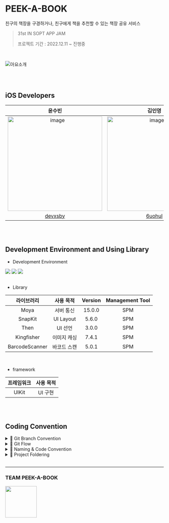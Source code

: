 # PEEK-A-BOOK
친구의 책장을 구경하거나, 친구에게 책을 추천할 수 있는 책장 공유 서비스

> 31st IN SOPT APP JAM <br>
>
> 프로젝트 기간 : 2022.12.11 ~ 진행중

<br>

![아요소개](https://user-images.githubusercontent.com/80062632/210297833-e66fd992-74af-4290-99eb-053a75080a2d.png)

<br>
<br>

## iOS Developers


| 윤수빈 | 김인영 | 고두영 |
| :---------:|:----------:|:---------:|
|<img width="300" alt="image" src="https://user-images.githubusercontent.com/80062632/210304286-697c18d5-ae36-45b5-a242-0ff62e387486.png"> | <img width="300" alt="image" src="https://user-images.githubusercontent.com/80062632/210303866-01f08884-968a-481d-ac8f-a7763a974263.png"> | <img width="300" alt="image" src="https://user-images.githubusercontent.com/80062632/210306055-c2b5b862-4076-42f0-a355-8ad67b71d6c4.png"> |
| [devxsby](https://github.com/devxsby) | [6uohul](https://github.com/6uohul) | [duyeong-ko](https://github.com/duyeong-ko) |

<br>
<br>

## Development Environment and Using Library
- Development Environment
<p align="left">
<img src ="https://img.shields.io/badge/Swift-5.7-orange?logo=swift">
<img src ="https://img.shields.io/badge/Xcode-14.2-blue?logo=xcode">
<img src ="https://img.shields.io/badge/iOS-13.0-green.svg">

<br>
<br>

- Library

라이브러리 | 사용 목적 | Version | Management Tool
:---------:|:----------:|:---------: |:---------:
 Moya | 서버 통신 | 15.0.0 | SPM
 SnapKit | UI Layout | 5.6.0 | SPM
 Then | UI 선언 | 3.0.0 | SPM
 Kingfisher  | 이미지 캐싱 | 7.4.1 | SPM
 BarcodeScanner | 바코드 스캔 | 5.0.1 | SPM
 
 <br>

- framework

프레임워크 | 사용 목적 
:---------:|:----------:
 UIKit | UI 구현

<br>
<br>

## Coding Convention
<details>
 <summary> 📓 Git Branch Convention </summary>
 <div markdown="1">       

 ---
 
 - **Branch Naming Rule**
    - Issue 작성 후 생성되는 번호와 Issue의 간략한 설명 등을 조합하여 Branch 이름 결정
    - `<Prefix>/<#IssueNumber>-<Description>`
- **Commit Message Rule**
    - `[Prefix] : <Description>`
- **Code Review Rule**
    - 코드 리뷰는 최대한 빨리 한다.
    - 코드 리뷰는 최대한 정성껏 한다.
   
 <br>

 </div>
 </details>

 <details>
 <summary> 📓 Git Flow </summary>
 <div markdown="1">       

 ---
 
 ```
1. 작업 단위별 Issue 생성 : 담당자, 라벨, 프로젝트 연결 

2. Fork 받은 로컬 레포에서 develop 브랜치 최신화 : git pull (origin develop) 

3. Branch 생성 : git switch -c Prefix/#IssueNumber-description 
   > 예시) feat/#10-메인뷰레이아웃구

4. 로컬 환경에서 작업 후 Add -> Commit -> Push -> Pull Request의 과정을 거친다.
   
   Prefix의 의미
   > [Feat] : 새로운 기능 구현
   > [Chore] : 그 이외의 잡일/ 버전 코드 수정, 패키지 구조 변경, 파일 이동, 파일이름 변경
   > [Add] : 코드 변경 없는 단순 파일 추가, 에셋 및 라이브러리 추가
   > [Fix] : 버그, 오류 해결, 코드 수정
   > [Style] : 코드 포맷팅, 코드 변경이 없는 경우, 주석 수정
   > [Docs] : README나 WIKI 등의 문서 개정
   > [Refactor] : 전면 수정이 있을 때 사용합니다
   > [Test] : 테스트 모드, 리펙토링 테스트 코드 추가

5. Pull Request 작성 
   - closed : #IssueNumber로 이슈 연결, 리뷰어 지정

6. Code Review 완료 후 Pull Request 작성자가 develop Branch로 merge하기
   - Develop Branch protection rules : Merge 전 최소 1 Approve 필요

7. 종료된 Issue와 Pull Request의 Label과 Project를 관리
```
   
 <br>

 </div>
 </details>

<details>
 <summary> 📓 Naming & Code Convention </summary>
 <div markdown="1">       

 ---
 
- 함수, 메서드 : **lowerCamelCase** 사용하고, 동사로 시작한다.
- 변수, 상수 : **lowerCamelCase** 사용한다.
- 클래스, 구조체, enum, extension 등 :  **UpperCamelCase** 사용한다.
- 기본 MVC 폴더링 구조에 따라 파일을 구분하여 사용한다.
- 파일, 메서드, 클래스 명 약어 사용 지양한다.
- 상속받지 않는 클래스는 **final 키워드**를 붙인다.
- 단일 정의 내에서만 사용되는 특정 기능 구현은 **private 접근 제한자**를 적극 사용한다.
- 퀵헬프기능을 활용한 마크업 문법을 활용한 주석을 적극 사용한다.
- 이외 기본 명명규칙은 [Swift Style Guide](https://google.github.io/swift/), [API Design Guidelines](https://www.swift.org/documentation/api-design-guidelines/), [Swift Style Guide](https://github.com/StyleShare/swift-style-guide)를 참고하고, 커스텀한 SwiftLint Rule을 적용한다.
   
   
 <br>

 </div>
 </details>

<details>
 <summary> 📓 Project Foldering </summary>
 <div markdown="1">       

 ---
   <aside>   
   <img width="298" alt="스크린샷 2023-01-09 08 07 45" src="https://user-images.githubusercontent.com/80062632/211223645-4536a5b6-790e-4968-9656-8dea280180e3.png">

     
</aside>
   
 <br>

 </div>
 </details>

<br>

---
   
### TEAM PEEK-A-BOOK
   
<img src="https://user-images.githubusercontent.com/80062632/210301655-95ec5d68-8255-447e-b9d7-96c4b7d79921.png" width="100px">
   

